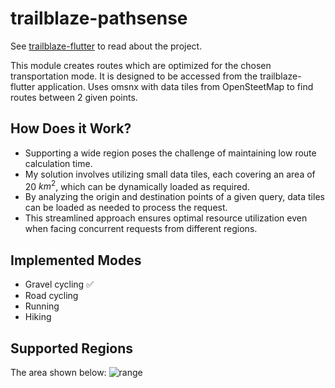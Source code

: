 # trailblaze-pathsense

See [trailblaze-flutter](https://github.com/andreytakhtamirov/trailblaze-flutter) to read about the project.

This module creates routes which are optimized for the chosen transportation mode. It is designed to be accessed from the trailblaze-flutter application. Uses omsnx with data tiles from OpenSteetMap to find routes between 2 given points.

## How Does it Work?
- Supporting a wide region poses the challenge of maintaining low route calculation time.
- My solution involves utilizing small data tiles, each covering an area of 20 $km^2$, which can be dynamically loaded as required.
- By analyzing the origin and destination points of a given query, data tiles can be loaded as needed to process the request.
- This streamlined approach ensures optimal resource utilization even when facing concurrent requests from different regions.

## Implemented Modes
- Gravel cycling ✅
- Road cycling
- Running
- Hiking


## Supported Regions
The area shown below:
![range](https://github.com/andreytakhtamirov/trailblaze-pathsense/assets/70922688/65dd12a0-01c7-4700-8bed-875eba092375)

